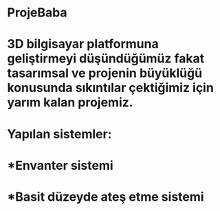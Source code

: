 # ProjeBaba

# 3D bilgisayar platformuna geliştirmeyi düşündüğümüz fakat tasarımsal ve projenin büyüklüğü konusunda sıkıntılar çektiğimiz için yarım kalan projemiz.
# Yapılan sistemler:
  # *Envanter sistemi
  # *Basit düzeyde ateş etme sistemi
